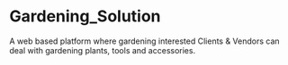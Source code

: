 # Gardening_Solution
A web based platform where gardening interested Clients &amp; Vendors can deal with gardening plants, tools and accessories. 
